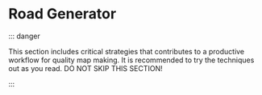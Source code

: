 # Road Generator

::: danger

This section includes critical strategies that contributes to a productive workflow for quality map making. It is recommended to try the techniques out as you read. DO NOT SKIP THIS SECTION!

:::

